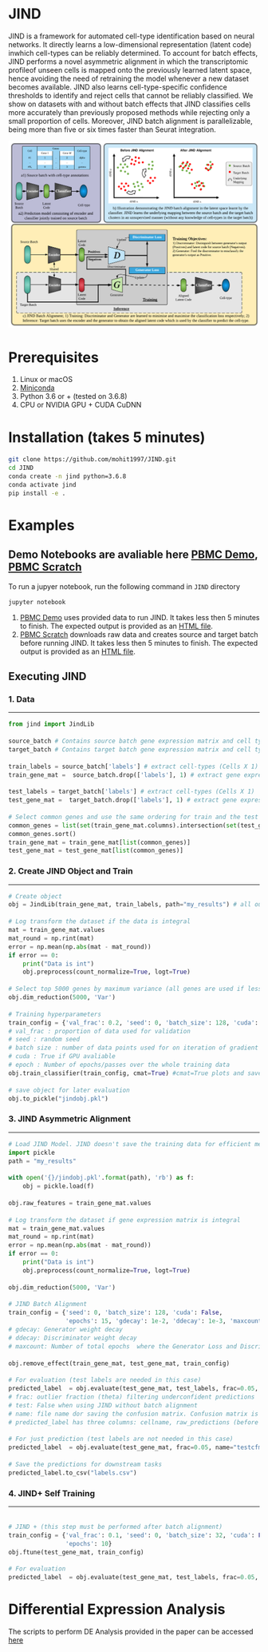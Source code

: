 # JIND

 JIND is a framework for automated cell-type identification based on neural networks. It directly learns a low-dimensional representation (latent code) inwhich cell-types can be reliably determined. To account for batch effects, JIND performs a novel asymmetric alignment in which the transcriptomic profileof unseen cells is mapped onto the previously learned latent space, hence avoiding the need of retraining the model whenever a new dataset becomes available. JIND also learns cell-type-specific confidence thresholds to identify and reject cells that cannot be reliably classified. We show on datasets with and without batch effects that JIND classifies cells more accurately than previously proposed methods while rejecting only a small proportion of cells. Moreover, JIND batch alignment is parallelizable, being more than five or six times faster than Seurat integration.

<img src="/figs/JINDOverviewIllustration-1.png" width="900px"/>


# Prerequisites
1. Linux or macOS
2. [Miniconda](https://docs.conda.io/en/latest/miniconda.html)
3. Python 3.6 or + (tested on 3.6.8)
4. CPU or NVIDIA GPU + CUDA CuDNN

# Installation (takes 5 minutes)

```bash
git clone https://github.com/mohit1997/JIND.git
cd JIND
conda create -n jind python=3.6.8
conda activate jind
pip install -e .
```

# Examples

## Demo Notebooks are avaliable here [PBMC Demo](/notebooks/PBMC-demo.ipynb), [PBMC Scratch](/notebooks/Process-data.ipynb)
To run a jupyer notebook, run the following command in `JIND` directory
```bash
jupyter notebook
```

1. [PBMC Demo](/notebooks/PBMC-demo.ipynb) uses provided data to run JIND. It takes less then 5 minutes to finish. The expected output is provided as an [HTML file](/notebooks/PBMC-demo.html).
2. [PBMC Scratch](/notebooks/PBMC-demo.ipynb) downloads raw data and creates source and target batch before running JIND. It takes less then 5 minutes to finish. The expected output is provided as an [HTML file](/notebooks/Process-data.html).



## Executing JIND

### 1. Data
---
```python
from jind import JindLib

source_batch # Contains source batch gene expression matrix and cell types
target_batch # Contains target batch gene expression matrix and cell types

train_labels = source_batch['labels'] # extract cell-types (Cells X 1)
train_gene_mat =  source_batch.drop(['labels'], 1) # extract gene expression matrix (Cells X Genes)

test_labels = target_batch['labels'] # extract cell-types (Cells X 1)
test_gene_mat =  target_batch.drop(['labels'], 1) # extract gene expression matrix (Cells X Genes)

# Select common genes and use the same ordering for train and the test gene matrices
common_genes = list(set(train_gene_mat.columns).intersection(set(test_gene_mat.columns)))
common_genes.sort()
train_gene_mat = train_gene_mat[list(common_genes)]
test_gene_mat = test_gene_mat[list(common_genes)]
```

### 2. Create JIND Object and Train
---
```python
# Create object
obj = JindLib(train_gene_mat, train_labels, path="my_results") # all outputs would be saved in "my_results" directory

# Log transform the dataset if the data is integral
mat = train_gene_mat.values
mat_round = np.rint(mat)
error = np.mean(np.abs(mat - mat_round))
if error == 0:
	print("Data is int")
	obj.preprocess(count_normalize=True, logt=True)

# Select top 5000 genes by maximum variance (all genes are used if less than 5000 are avialable)
obj.dim_reduction(5000, 'Var')

# Training hyperparameters
train_config = {'val_frac': 0.2, 'seed': 0, 'batch_size': 128, 'cuda': False, 'epochs': 15} 
# val_frac : proportion of data used for validation
# seed : random seed
# batch size : number of data points used for on iteration of gradient descent
# cuda : True if GPU avaliable
# epoch : Number of epochs/passes over the whole training data
obj.train_classifier(train_config, cmat=True) #cmat=True plots and saves the validation confusion matrix

# save object for later evaluation
obj.to_pickle("jindobj.pkl")
```


### 3. JIND Asymmetric Alignment
---
```python
# Load JIND Model. JIND doesn't save the training data for efficient memory usage. Therefore training data needs to explicitly provided and preprocessed again.
import pickle
path = "my_results"

with open('{}/jindobj.pkl'.format(path), 'rb') as f:
	obj = pickle.load(f)

obj.raw_features = train_gene_mat.values

# Log transform the dataset if gene expression matrix is integral
mat = train_gene_mat.values
mat_round = np.rint(mat)
error = np.mean(np.abs(mat - mat_round))
if error == 0:
	print("Data is int")
	obj.preprocess(count_normalize=True, logt=True)

obj.dim_reduction(5000, 'Var')

# JIND Batch Alignment
train_config = {'seed': 0, 'batch_size': 128, 'cuda': False,
                'epochs': 15, 'gdecay': 1e-2, 'ddecay': 1e-3, 'maxcount': 7}
# gdecay: Generator weight decay
# ddecay: Discriminator weight decay
# maxcount: Number of total epochs  where the Generator Loss and Discrimiantor Loss is less than 0.78

obj.remove_effect(train_gene_mat, test_gene_mat, train_config)

# For evaluation (test labels are needed in this case)
predicted_label  = obj.evaluate(test_gene_mat, test_labels, frac=0.05, name="testcfmtbr.pdf", test=True)
# frac: outlier fraction (theta) filtering underconfident predictions
# test: False when using JIND without batch alignment
# name: file name dor saving the confusion matrix. Confusion matrix is not plotted if None provided.
# predicted_label has three columns: cellname, raw_predictions (before rejection) and predictions (after rejection). If test_labels are provided, then labels are added as a column in the output.

# For just prediction (test labels are not needed in this case)
predicted_label  = obj.evaluate(test_gene_mat, frac=0.05, name="testcfmtbr.pdf", test=True)

# Save the predictions for downstream tasks
predicted_label.to_csv("labels.csv")
```

### 4. JIND+ Self Training
---
```python

# JIND + (this step must be performed after batch alignment)
train_config = {'val_frac': 0.1, 'seed': 0, 'batch_size': 32, 'cuda': False,
				'epochs': 10}
obj.ftune(test_gene_mat, train_config)

# For evaluation
predicted_label  = obj.evaluate(test_gene_mat, test_labels, frac=0.05, name="testcfmtbr.pdf", test=True)
```

# Differential Expression Analysis
The scripts to perform DE Analysis provided in the paper can be accessed [here](https://github.com/GuiSeSanz/JIND_DE)

